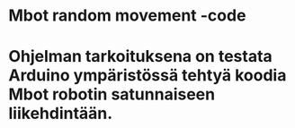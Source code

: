 # Mbot random movement -code
#
# Ohjelman tarkoituksena on testata Arduino ympäristössä tehtyä koodia Mbot robotin satunnaiseen liikehdintään.
